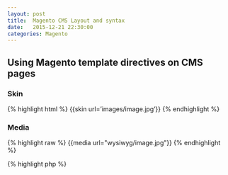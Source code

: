 ```yaml
---
layout: post
title:  Magento CMS Layout and syntax
date:   2015-12-21 22:30:00
categories: Magento
---
```


Using Magento template directives on CMS pages
-------------

### Skin

{% highlight html %}
{{skin url=’images/image.jpg’}}
{% endhighlight %}

### Media

{% highlight raw %}
{{media url="wysiwyg/image.jpg"}}
{% endhighlight %}

{% highlight php %}
<?php echo Mage::getBaseUrl('media').image.jpg;
{% endhighlight %}

### Htmlescape

{% highlight html %}

{% endhighlight %}

### Store

{% highlight html %}

{% endhighlight %}

### Block

{% highlight html %}
{{block type="cms/block" block_id="your_block_id"}}
{% endhighlight %}

### Layout

{% highlight html %}

{% endhighlight %}

### Config

{% highlight html %}

{% endhighlight %}

### Customvar

{% highlight html %}

{% endhighlight %}

### Protocol

{% highlight html %}

{% endhighlight %}

### Widget

{% highlight html %}

{% endhighlight %}
